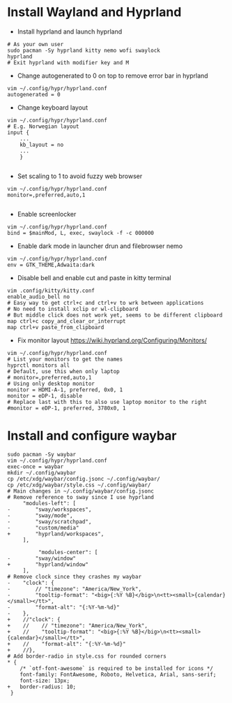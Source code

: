 # Install Wayland and Hyprland

- Install hyprland and launch hyprland
```
# As your own user
sudo pacman -Sy hyprland kitty nemo wofi swaylock
hyprland
# Exit hyprland with modifier key and M
```


- Change autogenerated to 0 on top to remove error bar in hyprland
```
vim ~/.config/hypr/hyprland.conf
autogenerated = 0 
```
- Change keyboard layout
```
vim ~/.config/hypr/hyprland.conf
# E.g. Norwegian layout
input {
    ...
    kb_layout = no
    ...
    }
    
```

- Set scaling to 1 to avoid fuzzy web browser
```
vim ~/.config/hypr/hyprland.conf
monitor=,preferred,auto,1
    
```

- Enable screenlocker

```
vim ~/.config/hypr/hyprland.conf
bind = $mainMod, L, exec, swaylock -f -c 000000
```

- Enable dark mode in launcher drun and filebrowser nemo

```
vim ~/.config/hypr/hyprland.conf
env = GTK_THEME,Adwaita:dark
```

- Disable bell and enable cut and paste in kitty terminal
```
vim .config/kitty/kitty.conf
enable_audio_bell no
# Easy way to get ctrl+c and ctrl+v to wrk between applications
# No need to install xclip or wl-clipboard
# But middle click does not work yet, seems to be different clipboard
map ctrl+c copy_and_clear_or_interrupt
map ctrl+v paste_from_clipboard
```

- Fix monitor layout
https://wiki.hyprland.org/Configuring/Monitors/
```
vim ~/.config/hypr/hyprland.conf
# List your monitors to get the names
hyprctl monitors all
# Default, use this when only laptop
# monitor=,preferred,auto,1
# Using only desktop monitor
monitor = HDMI-A-1, preferred, 0x0, 1
monitor = eDP-1, disable
# Replace last with this to also use laptop monitor to the right
#monitor = eDP-1, preferred, 3780x0, 1
```

# Install and configure waybar
```
sudo pacman -Sy waybar
vim ~/.config/hypr/hyprland.conf
exec-once = waybar
mkdir ~/.config/waybar
cp /etc/xdg/waybar/config.jsonc ~/.config/waybar/
cp /etc/xdg/waybar/style.css ~/.config/waybar/
# Main changes in ~/.config/waybar/config.jsonc
# Remove reference to sway since I use hyprland
     "modules-left": [
-        "sway/workspaces",
-        "sway/mode",
-        "sway/scratchpad",
-        "custom/media"
+        "hyprland/workspaces",
     ],

          "modules-center": [
-        "sway/window"
+        "hyprland/window"
     ],
# Remove clock since they crashes my waybar
-    "clock": {
-        // "timezone": "America/New_York",
-        "tooltip-format": "<big>{:%Y %B}</big>\n<tt><small>{calendar}</small></tt>",
-        "format-alt": "{:%Y-%m-%d}"
-    },
+    //"clock": {
+    //    // "timezone": "America/New_York",
+    //    "tooltip-format": "<big>{:%Y %B}</big>\n<tt><small>{calendar}</small></tt>",
+    //    "format-alt": "{:%Y-%m-%d}"
+    //},
# Add border-radio in style.css for rounded corners
* {
    /* `otf-font-awesome` is required to be installed for icons */
    font-family: FontAwesome, Roboto, Helvetica, Arial, sans-serif;
    font-size: 13px;
+   border-radius: 10;
 }

```



